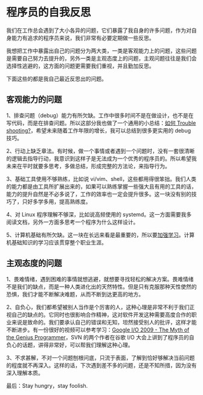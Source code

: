 # 程序员的自我反思

我们在工作总会遇到了大小各异的问题，它们暴露了我自身的许多问题，作为对自身能力有追求的程序员来说，我们非常有必要定期做一些反思。

我想把工作中暴露出自己的问题分为两大类，一类是客观能力上的问题，这些问题是需要自己努力去提升的，另外一类是主观态度上的问题，主观问题往往是我们会选择性逃避的，这方面的问题更需要我们重视，并且勤加反思。

下面这些的都是我自己最近反思出的问题。

## 客观能力的问题

1、排查问题（debug）能力有所欠缺。工作中很多时间不是在做设计，也不是在写代码，而是在排查问题。所以这部分我也做了一个通用的小总结：[如何 Trouble shooting?](如何TroubleShooting？.md)，希望未来随着工作年限的增长，我可以总结到很多更实用的 debug 技巧。

2、行动上缺乏章法。有时候，做一个事情或者遇到一个问题时，没有一套很清晰的逻辑去指导行动，我意识到这样子是无法成为一个优秀的程序员的。所以希望我未来在平时就要多思考，多做总结，形成完整的方法论，来指导行为。

3、基础工具使用不够熟练，比如说 vi/vim、shell，这些都用得很笨拙。我们人类的能力都是由工具所扩展出来的，如果可以熟练掌握一些强大且有用的工具的话，能力的提升自然是不必多说了，工作的效率也一定会提升很多。这一块没有别的技巧了，只好多学多用，提高熟练度。

4、对 Linux 程序理解不够深，比如说高频使用的 systemd。这一方面需要我多阅读文档，另外一方面多思考一个程序为什么这样设计。

5、计算机基础有所欠缺。这一块在长远来看是最重要的，所以要[加强学习](https://github.com/jacksonwuu/self-taught-cs)。计算机基础知识的学习应该贯穿整个职业生涯。

## 主观态度的问题

1、畏难情绪，遇到困难的事情就想逃避，就想要寻找轻松的解决方案。畏难情绪不是我们的缺点，而是一种人类进化出的天然特性。但是只有克服那种天性使然的恐惧，我们才能不断解决难题，从而不断到达更高的地方。

2、自负心，我们都希望被别人当作是个厉害的人，这种心理是非常不利于我们正视自己的缺点的。它同时也很影响合作精神，这对软件开发这种需要高度合作的职业来说是致命的。我们要承认自己的错误和无知，坦然接受别人的批评，这样才能不断进步。有一份很好的视频可以参考学习：[Google I/O 2009 - The Myth of the Genius Programmer](https://www.youtube.com/watch?v=0SARbwvhupQ&t=2649s)，SVN 的两个作者在谷歌 I/O 大会上讲到了程序员的自负心的话题，讲得非常好，可以帮我们理解这种心理。

3、不求甚解，不对一个问题刨根问底，只流于表面，了解到恰好够解决当前问题的程度就不再深入。这样的话，下次遇到差不多的问题，还是不知所措，因为没有深入理解本质。

最后：Stay hungry，stay foolish.

